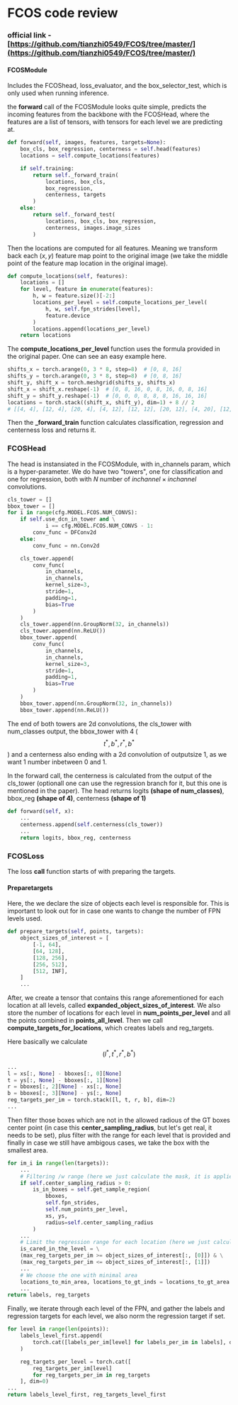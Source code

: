 # FCOS code review
### official link - [https://github.com/tianzhi0549/FCOS/tree/master/](https://github.com/tianzhi0549/FCOS/tree/master/)

#### FCOSModule

Includes the FCOShead, loss_evaluator, and the box_selector_test, which is only used when running inference.

the **forward** call of the FCOSModule looks quite simple, predicts the incoming features from the backbone with the FCOSHead, where the features are a list of tensors, with tensors for each level we are predicting at.

````python
def forward(self, images, features, targets=None):
    box_cls, box_regression, centerness = self.head(features)
    locations = self.compute_locations(features)

    if self.training:
        return self._forward_train(
            locations, box_cls, 
            box_regression, 
            centerness, targets
        )
    else:
        return self._forward_test(
            locations, box_cls, box_regression, 
            centerness, images.image_sizes
        )
````

Then the locations are computed for all features. Meaning we transform back each $(x,y)$ feature map point to the original image (we take the middle point of the feature map location in the original image). 

````python
def compute_locations(self, features):
    locations = []
    for level, feature in enumerate(features):
        h, w = feature.size()[-2:]
        locations_per_level = self.compute_locations_per_level(
            h, w, self.fpn_strides[level],
            feature.device
        )
        locations.append(locations_per_level)
    return locations
````
The **compute_locations_per_level** function uses the formula provided in the original paper. One can see an easy example here.

````python
shifts_x = torch.arange(0, 3 * 8, step=8)  # [0, 8, 16]
shifts_y = torch.arange(0, 3 * 8, step=8)  # [0, 8, 16]
shift_y, shift_x = torch.meshgrid(shifts_y, shifts_x)
shift_x = shift_x.reshape(-1)  # [0, 8, 16, 0, 8, 16, 0, 8, 16]
shift_y = shift_y.reshape(-1)  # [0, 0, 0, 8, 8, 8, 16, 16, 16]
locations = torch.stack((shift_x, shift_y), dim=1) + 8 // 2
# [[4, 4], [12, 4], [20, 4], [4, 12], [12, 12], [20, 12], [4, 20], [12, 20], [20, 20]]
````

Then the **_forward_train** function calculates classification, regression and centerness loss and returns it.



### FCOSHead

The head is instansiated in the FCOSModule, with in_channels param, which is a hyper-parameter. We do have two "towers", one for classification and one for regression, both with $N$ number of $inchannel \times inchannel$  convolutions.

````python
cls_tower = []
bbox_tower = []
for i in range(cfg.MODEL.FCOS.NUM_CONVS):
    if self.use_dcn_in_tower and \
            i == cfg.MODEL.FCOS.NUM_CONVS - 1:
        conv_func = DFConv2d
    else:
        conv_func = nn.Conv2d

    cls_tower.append(
        conv_func(
            in_channels,
            in_channels,
            kernel_size=3,
            stride=1,
            padding=1,
            bias=True
        )
    )
    cls_tower.append(nn.GroupNorm(32, in_channels))
    cls_tower.append(nn.ReLU())
    bbox_tower.append(
        conv_func(
            in_channels,
            in_channels,
            kernel_size=3,
            stride=1,
            padding=1,
            bias=True
        )
    )
    bbox_tower.append(nn.GroupNorm(32, in_channels))
    bbox_tower.append(nn.ReLU())
````

The end of both towers are 2d convolutions, the cls_tower with num_classes output, the bbox_tower with 4 ($$t^*, b^*, r^*, b^*$$) and a centerness also ending with a 2d convolution of outputsize 1, as we want 1 number inbetween 0 and 1.

In the forward call, the centerness is calculated from the output of the cls_tower (optionall one can use the regression branch for it, but this one is mentioned in the paper). The head returns logits **(shape of num_classes)**, bbox_reg **(shape of 4)**, centerness **(shape of 1)**

````python
def forward(self, x):
    ...
    centerness.append(self.centerness(cls_tower))
    ...
    return logits, bbox_reg, centerness
````

### FCOSLoss

The loss **call** function starts of with preparing the targets.

#### Preparetargets

Here, the we declare the size of objects each level is responsible for. This is important to look out for in case one wants to change the number of FPN levels used.

````python
def prepare_targets(self, points, targets):
    object_sizes_of_interest = [
        [-1, 64],
        [64, 128],
        [128, 256],
        [256, 512],
        [512, INF],
    ]
    ...
````

After, we create a tensor that contains this range aforementioned for each location at all levels, called **expanded_object_sizes_of_interest**. We also store the number of locations for each level in **num_points_per_level** and all the points combined in **points_all_level**. Then we call **compute_targets_for_locations**, which creates labels and reg_targets.

Here basically we calculate $$(l^*, t^*, r^*, b^*)$$

````python
...
l = xs[:, None] - bboxes[:, 0][None]
t = ys[:, None] - bboxes[:, 1][None]
r = bboxes[:, 2][None] - xs[:, None]
b = bboxes[:, 3][None] - ys[:, None]
reg_targets_per_im = torch.stack([l, t, r, b], dim=2)
...
````

Then filter those boxes which are not in the allowed radious of the GT boxes center point (in case this **center_sampling_radius**, but let's get real, it needs to be set), plus filter with the range for each level that is provided and finally in case we still have ambigous cases, we take the box with the smallest area.

````python
for im_i in range(len(targets)):
    ...
    # Filtering /w range (here we just calculate the mask, it is applied later)
    if self.center_sampling_radius > 0:
        is_in_boxes = self.get_sample_region(
            bboxes,
            self.fpn_strides,
            self.num_points_per_level,
            xs, ys,
            radius=self.center_sampling_radius
        )
    ...
    # Limit the regression range for each location (here we just calculate the mask, it is applied later)
    is_cared_in_the_level = \
    (max_reg_targets_per_im >= object_sizes_of_interest[:, [0]]) & \
    (max_reg_targets_per_im <= object_sizes_of_interest[:, [1]])
    ...
    # We choose the one with minimal area
    locations_to_min_area, locations_to_gt_inds = locations_to_gt_area.min(dim=1)
    ...
return labels, reg_targets
````

Finally, we iterate through each level of the FPN, and gather the labels and regression targets for each level, we also norm the regression target if set. 

````python
for level in range(len(points)):
    labels_level_first.append(
        torch.cat([labels_per_im[level] for labels_per_im in labels], dim=0)
    )

    reg_targets_per_level = torch.cat([
        reg_targets_per_im[level]
        for reg_targets_per_im in reg_targets
    ], dim=0)
...
return labels_level_first, reg_targets_level_first
````